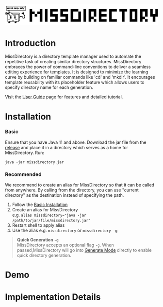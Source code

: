 
<picture>
    <source srcset="docs/assets/images/MissDirectory_title_white.svg" media="(prefers-color-scheme: dark)">
    <img src="docs/assets/images/MissDirectory_title_black.svg">
</picture>

# Introduction

MissDirectory is a directory template manager used to automate the repetitive task of creating similar directory structures. MissDirectory embraces the power of command-line conventions to deliver a seamless editing experience for templates. It is designed to minimize the learning curve by building on familiar commands like 'cd' and 'mkdir'.
It encourages template reusability with its placeholder feature which allows users to specify directory name for each generation.

Visit the [User Guide](https://weekiat-douze.github.io/missdirectory/) page for features and detailed tutorial.

# Installation
### Basic
Ensure that you have Java 11 and above.
Download the jar file from the [release](https://github.com/weekiat-douze/missdirectory/releases/tag/v1.0) and place it in a directory
which serves as a home for MissDirectory. Run:
```
java -jar missdirectory.jar
```
### Recommended
We recommend to create an alias for MissDirectory so that it can be called from anywhere. By calling from the directory, you can use "current directory"
as the destination instead of specifying the path.
1. Follow the [Basic Installation](#basic)
2. Create an alias for MissDirectory <br>e.g. `alias missdirectory="java -jar /path/to/jar/file/missdirectory.jar"`
3. Restart shell to apply alias
4. Use the alias e.g. `missdirectory` or `missdirectory -g`

> **Quick Generation `-g`**<br>
> MissDirectory accepts an optional flag `-g`.
When passed,MissDirectory will go into [Generate Mode](https://weekiat-douze.github.io/missdirectory/#generate-mode) directly to enable quick directory generation.

# Demo

# Implementation Details


